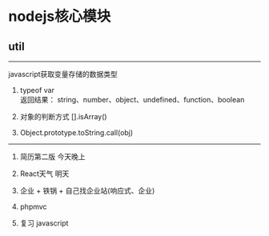 # nodejs核心模块

## util

-------------------------
javascript获取变量存储的数据类型

1. typeof var   
   返回结果：
   string、number、object、undefined、function、boolean
2. 对象的判断方式
   [].isArray()

3. Object.prototype.toString.call(obj)

---------------------------------------------
1. 简历第二版 今天晚上
2. React天气  明天
3. 企业 + 铁锅 + 自己找企业站(响应式、企业)

4. phpmvc
5. 复习  javascript